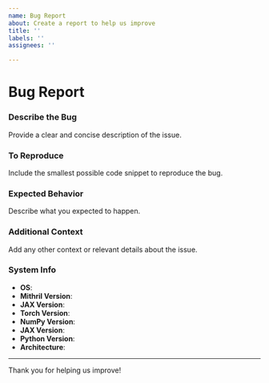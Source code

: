 ```yaml
---
name: Bug Report
about: Create a report to help us improve
title: ''
labels: ''
assignees: ''

---
```


# Bug Report

### Describe the Bug
Provide a clear and concise description of the issue.

### To Reproduce
Include the smallest possible code snippet to reproduce the bug.

### Expected Behavior
Describe what you expected to happen.

### Additional Context
Add any other context or relevant details about the issue.

### System Info
- **OS**:
- **Mithril Version**:
- **JAX Version**:
- **Torch Version**:
- **NumPy Version**:
- **JAX Version**:
- **Python Version**:
- **Architecture**:

---

Thank you for helping us improve!

